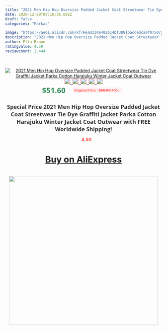 ```yaml
---
title: "2021 Men Hip Hop Oversize Padded Jacket Coat Streetwear Tie Dye Graffiti Jacket Parka Cotton Harajuku Winter Jacket Coat Outwear"
date: 2020-12-28T09:10:36.892Z
draft: false
categories: "Parkas"

image: "https://ae01.alicdn.com/kf/Head334e402b14bf3881bacdedca0f075O/2021-Men-Hip-Hop-Oversize-Padded-Jacket-Coat-Streetwear-Tie-Dye-Graffiti-Jacket-Parka-Cotton-Harajuku.jpg"
description: "2021 Men Hip Hop Oversize Padded Jacket Coat Streetwear Tie Dye Graffiti Jacket Parka Cotton Harajuku Winter Jacket Coat Outwear"
author: Ella Brown
ratingvalue: 4.50
reviewcount: 2.444
---
```

<br>
<div style="text-align: center;">
<a href="https://s.click.aliexpress.com/e/_9u9wXb" target="_blank" rel="nofollow noopener noreferrer"><img alt="2021 Men Hip Hop Oversize Padded Jacket Coat Streetwear Tie Dye Graffiti Jacket Parka Cotton Harajuku Winter Jacket Coat Outwear" class="magnifier-image" src="https://ae01.alicdn.com/kf/Head334e402b14bf3881bacdedca0f075O/2021-Men-Hip-Hop-Oversize-Padded-Jacket-Coat-Streetwear-Tie-Dye-Graffiti-Jacket-Parka-Cotton-Harajuku.jpg_640x640.jpg">
<br>
<img style="border:1px solid salmon" src="https://ae01.alicdn.com/kf/Head334e402b14bf3881bacdedca0f075O/2021-Men-Hip-Hop-Oversize-Padded-Jacket-Coat-Streetwear-Tie-Dye-Graffiti-Jacket-Parka-Cotton-Harajuku.jpg_120x120.jpg">&nbsp;&nbsp;<img style="border:1px solid salmon" src="https://ae01.alicdn.com/kf/Hbe80b30499154ed98d6e0025fdb44554W/2021-Men-Hip-Hop-Oversize-Padded-Jacket-Coat-Streetwear-Tie-Dye-Graffiti-Jacket-Parka-Cotton-Harajuku.jpg_120x120.jpg">&nbsp;&nbsp;<img style="border:1px solid salmon" src="https://ae01.alicdn.com/kf/H7ff272630887496382e0af93495e3ee2A/2021-Men-Hip-Hop-Oversize-Padded-Jacket-Coat-Streetwear-Tie-Dye-Graffiti-Jacket-Parka-Cotton-Harajuku.jpg_120x120.jpg">&nbsp;&nbsp;<img style="border:1px solid salmon" src="https://ae01.alicdn.com/kf/Hdd4095f552e642e28609671b579e6616C/2021-Men-Hip-Hop-Oversize-Padded-Jacket-Coat-Streetwear-Tie-Dye-Graffiti-Jacket-Parka-Cotton-Harajuku.jpg_120x120.jpg">&nbsp;&nbsp;<img style="border:1px solid salmon" src="https://ae01.alicdn.com/kf/He49645f464cd4b4ea178134ae68a2e69r/2021-Men-Hip-Hop-Oversize-Padded-Jacket-Coat-Streetwear-Tie-Dye-Graffiti-Jacket-Parka-Cotton-Harajuku.jpg_120x120.jpg"></a></div><br0>
<div style="text-align: center;"><span style="background-color: white; border: 0px; box-sizing: border-box; color: seagreen; display: inline-block; font-family: &quot;open sans&quot; , &quot;arial&quot; , &quot;helvetica&quot; , sans-serif , &quot;heiti&quot;; font-size: 24px; font-stretch: inherit; font-weight: 700; line-height: inherit; margin: 0px 10px 0px 0px; padding: 0px; vertical-align: middle;">$51.60 </span>
<span style="background: rgb(255 , 241 , 241); border-radius: 3px; border: 0px; box-sizing: border-box; color: #ff4747; display: inline-block; font-family: inherit; font-size: 12px; font-stretch: inherit; font-style: inherit; font-variant: inherit; font-weight: 600; line-height: inherit; margin: 0px; padding: 2px 5px; transform: scale(0.9); vertical-align: middle;">Original Price : <b style="text-decoration: line-through;">$86.00 </b> 40%&nbsp;&nbsp;</span></div>
<h1 style="color: #333333; display: inline-block; font-family: &quot;open sans&quot; , &quot;arial&quot; , &quot;helvetica&quot; , sans-serif , &quot;heiti&quot;; font-size: 18px; font-stretch: inherit; font-weight: 700; text-align: center;">Special Price 2021 Men Hip Hop Oversize Padded Jacket Coat Streetwear Tie Dye Graffiti Jacket Parka Cotton Harajuku Winter Jacket Coat Outwear with FREE Worldwide Shipping!</h1>
<div style="color: #ff4747; text-align: center;">
<img src="https://4.bp.blogspot.com/-M0ZcTcb-5uY/XleCXlxnR4I/AAAAAAAAAEc/OrjgMkXV1oMQFaCRZj5HQwOCBcu3w1FegCPcBGAYYCw/s1600/star.png" style="height: 15px;">&nbsp;<b>4.50</b></div>
<div class="button_cont" align="center"><a class="buynow_a" href="https://s.click.aliexpress.com/e/_9u9wXb" target="_blank" rel="nofollow noopener noreferrer"><H1>Buy on AliExpress</H1></a></div><br>
<div class="separator" style="clear: both; text-align: center;">
<img src="https://lh3.googleusercontent.com/-pTy5HemUv9M/XlePHvY0dAI/AAAAAAAAAE4/0nX5iRUoIWY8eMW9Dpxeirr157OZliDIgCLcBGAsYHQ/s1600/badge.gif" width="480">
</div>
